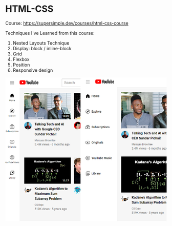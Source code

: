 # HTML-CSS

Course: 
https://supersimple.dev/courses/html-css-course

Techniques I've Learned from this course:
1. Nested Layouts Technique
2. Display: block / inline-block
3. Grid
4. Flexbox
5. Position
6. Responsive design

![Screenshot](responsive-sidebar.png)
